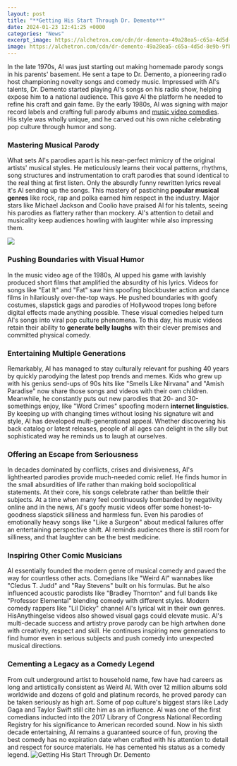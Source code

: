 ```yaml
---
layout: post
title: "**Getting His Start Through Dr. Demento**"
date: 2024-01-23 12:41:25 +0000
categories: "News"
excerpt_image: https://alchetron.com/cdn/dr-demento-49a28ea5-c65a-4d5d-8e9b-9fb8ac84eb3-resize-750.jpeg
image: https://alchetron.com/cdn/dr-demento-49a28ea5-c65a-4d5d-8e9b-9fb8ac84eb3-resize-750.jpeg
---
```


In the late 1970s, Al was just starting out making homemade parody songs in his parents' basement. He sent a tape to Dr. Demento, a pioneering radio host championing novelty songs and comedy music. Impressed with Al's talents, Dr. Demento started playing Al's songs on his radio show, helping expose him to a national audience. This gave Al the platform he needed to refine his craft and gain fame. By the early 1980s, Al was signing with major record labels and crafting full parody albums and [music video comedies](https://store.fi.io.vn/womens-crazy-beagle-lady-dog-lover-v-neck-t-shirt/women&). His style was wholly unique, and he carved out his own niche celebrating pop culture through humor and song.
### **Mastering Musical Parody**
What sets Al's parodies apart is his near-perfect mimicry of the original artists' musical styles. He meticulously learns their vocal patterns, rhythms, song structures and instrumentation to craft parodies that sound identical to the real thing at first listen. Only the absurdly funny rewritten lyrics reveal it's Al sending up the songs. This mastery of pastiching **popular musical genres** like rock, rap and polka earned him respect in the industry. Major stars like Michael Jackson and Coolio have praised Al for his talents, seeing his parodies as flattery rather than mockery. Al's attention to detail and musicality keep audiences howling with laughter while also impressing them.

![](https://media.zenfs.com/creatr-images/GLB/2018-03-01/264b0890-1d9e-11e8-b212-d5e89d0b00ff_005_Photo_by_Stephen-Peeples.png)
### **Pushing Boundaries with Visual Humor**
In the music video age of the 1980s, Al upped his game with lavishly produced short films that amplified the absurdity of his lyrics. Videos for songs like "Eat It" and "Fat" saw him spoofing blockbuster action and dance films in hilariously over-the-top ways. He pushed boundaries with goofy costumes, slapstick gags and parodies of Hollywood tropes long before digital effects made anything possible. These visual comedies helped turn Al's songs into viral pop culture phenomena. To this day, his music videos retain their ability to **generate belly laughs** with their clever premises and committed physical comedy.
### **Entertaining Multiple Generations**
Remarkably, Al has managed to stay culturally relevant for pushing 40 years by quickly parodying the latest pop trends and memes. Kids who grew up with his genius send-ups of 90s hits like "Smells Like Nirvana" and "Amish Paradise" now share those songs and videos with their own children. Meanwhile, he constantly puts out new parodies that 20- and 30-somethings enjoy, like "Word Crimes" spoofing modern **internet linguistics**. By keeping up with changing times without losing his signature wit and style, Al has developed multi-generational appeal. Whether discovering his back catalog or latest releases, people of all ages can delight in the silly but sophisticated way he reminds us to laugh at ourselves.
### **Offering an Escape from Seriousness** 
In decades dominated by conflicts, crises and divisiveness, Al's lighthearted parodies provide much-needed comic relief. He finds humor in the small absurdities of life rather than making bold sociopolitical statements. At their core, his songs celebrate rather than belittle their subjects. At a time when many feel continuously bombarded by negativity online and in the news, Al's goofy music videos offer some honest-to-goodness slapstick silliness and harmless fun. Even his parodies of emotionally heavy songs like "Like a Surgeon" about medical failures offer an entertaining perspective shift. Al reminds audiences there is still room for silliness, and that laughter can be the best medicine.
### **Inspiring Other Comic Musicians**
Al essentially founded the modern genre of musical comedy and paved the way for countless other acts. Comedians like "Weird Al" wannabes like "Cledus T. Judd" and "Ray Stevens" built on his formulas. But he also influenced acoustic parodists like "Bradley Thornton" and full bands like "Professor Elemental" blending comedy with different styles. Modern comedy rappers like "Lil Dicky" channel Al's lyrical wit in their own genres. HisAnythingelse videos also showed visual gags could elevate music. Al's multi-decade success and artistry prove parody can be high artwhen done with creativity, respect and skill. He continues inspiring new generations to find humor even in serious subjects and push comedy into unexpected musical directions.
### **Cementing a Legacy as a Comedy Legend**
From cult underground artist to household name, few have had careers as long and artistically consistent as Weird Al. With over 12 million albums sold worldwide and dozens of gold and platinum records, he proved parody can be taken seriously as high art. Some of pop culture's biggest stars like Lady Gaga and Taylor Swift still cite him as an influence. Al was one of the first comedians inducted into the 2017 Library of Congress National Recording Registry for his significance to American recorded sound. Now in his sixth decade entertaining, Al remains a guaranteed source of fun, proving the best comedy has no expiration date when crafted with his attention to detail and respect for source materials. He has cemented his status as a comedy legend.
![**Getting His Start Through Dr. Demento**](https://alchetron.com/cdn/dr-demento-49a28ea5-c65a-4d5d-8e9b-9fb8ac84eb3-resize-750.jpeg)